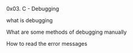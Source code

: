 0x03. C - Debugging

what is debugging

What are some methods of debugging manually

How to read the error messages

